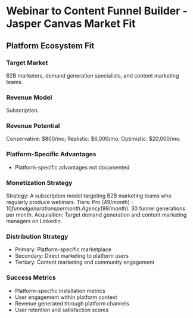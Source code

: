 # Webinar to Content Funnel Builder - Jasper Canvas Market Fit

## Platform Ecosystem Fit

### Target Market
B2B marketers, demand generation specialists, and content marketing teams.

### Revenue Model
Subscription.

### Revenue Potential
Conservative: $800/mo; Realistic: $6,000/mo; Optimistic: $20,000/mo.

### Platform-Specific Advantages
- Platform-specific advantages not documented

### Monetization Strategy
Strategy: A subscription model targeting B2B marketing teams who regularly produce webinars. Tiers: Pro ($49/month): 10 funnel generations per month. Agency ($99/month): 30 funnel generations per month. Acquisition: Target demand generation and content marketing managers on LinkedIn.

### Distribution Strategy
- Primary: Platform-specific marketplace
- Secondary: Direct marketing to platform users
- Tertiary: Content marketing and community engagement

### Success Metrics
- Platform-specific installation metrics
- User engagement within platform context
- Revenue generated through platform channels
- User retention and satisfaction scores
